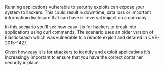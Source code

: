 Running applications vulnerable to security exploits can expose your system to hackers. This could result in downtime, data loss or important information disclosure that can have in-reversal impact on a company.

In this scenario you'll see how easy it is for hackers to break into applications using curl commands. The scenario uses an older version of Elasticsearch which was vulnerable to a remote exploit and detailed in CVE-2015-1427.

Given how easy it is for attackers to identify and exploit applications it's increasingly important to ensure that you have the correct container security in place.
